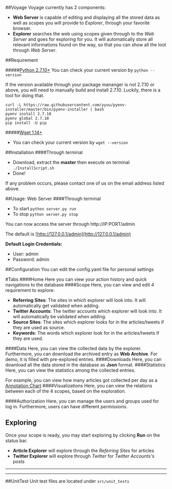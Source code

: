 ##Voyage
Voyage currently has 2 components:
* __Web Server__ is capable of editing and displaying all the stored data as well as scopes you will provide to _Explorer_, through your favorite browser. 
* __Explorer__ searches the web using scopes given through to the _Web Server_ and goes for exploring for you. It will automatically store all relevant informations found on the way, so that you can show all the loot through _Web Server_.

##Requirement

#####[Python 2.7.10+](https://www.python.org/downloads/release/python-2710/) 
You can check your current version by `python --version`

If the version available through your package mananger is not 2.7.10 or above, you will need to manually build and install 2.7.10. Luckily, there is a tool for doing that.

	curl -L https://raw.githubusercontent.com/yyuu/pyenv-installer/master/bin/pyenv-installer | bash
	pyenv install 2.7.10
	pyenv global 2.7.10
	pip install -U pip

#####[Wget 1.14+](http://www.gnu.org/software/wget/)
* You can check your current version by `wget --version`

##Installation
####Through terminal
* Download, extract the __master__ then execute on terminal `./InstallScript.sh`
* Done!

If any problem occurs, please contact one of us on the email address listed above.

##Usage: Web Server
####Through terminal
* To start `python server.py run`
* To stop `python server.py stop`

You can now access the server through http://IP:PORT/admin

The default is [http://127.0.0.1/admin](http://127.0.0.1/admin)


__Default Login Credentials:__
* User: admin
* Password: admin

##Configuration
You can edit the config.yaml file for personal settings

#Tabs
####Home
Here you can view your action history and quick navigations to the database
####Scope
Here, you can view and edit 4 requirement to explore:
* __Referring Sites__: The sites in which explorer will look into. It will automatically get validated when adding.
* __Twitter Accounts__: The twitter accounts which explorer will look into. It will automatically be validated when adding.
* __Source Sites__: The sites which explorer looks for in the articles/tweets if they are used as source.
* __Keywords__: The words which explorer look for in the articles/tweets if they are used.

####Data
Here, you can view the collected data by the explorer. Furthermore, you can download the archived entry as __Web Archive__.
For demo, it is filled with pre-explored entries.
####Downloads
Here, you can download all the data stored in the database as __Json__ format.
####Statistics
Here, you can view the statistics among the collected entries.

For example, you can view how many articles got collected per day as a [Annotation Chart](https://developers.google.com/chart/interactive/docs/gallery/annotationchart)
####Visualizations
Here, you can view the relations between each of the 4 scopes, based on the exploration.

####Authorization
Here, you can manage the users and groups used for log in.
Furthermore, users can have different _permissions_.

## Exploring
Once your scope is ready, you may start exploring by clicking __Run__ on the status bar.
* __Article Explorer__ will explore through the _Referring Sites_ for articles
* __Twitter Explorer__ will explore through _Twitter_ for _Twitter Accounts's_ posts

___
___

##UnitTest
Unit test files are located under `src/unit_tests`
